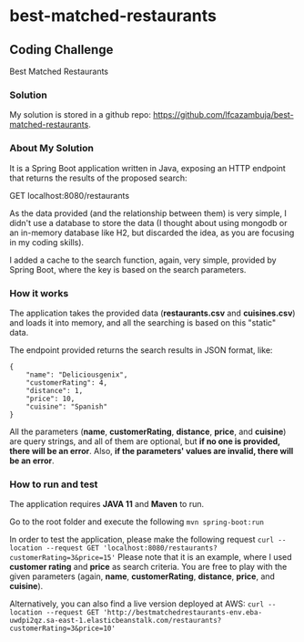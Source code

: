 # best-matched-restaurants

## Coding Challenge
Best Matched Restaurants

### Solution

My solution is stored in a github repo: https://github.com/lfcazambuja/best-matched-restaurants.


### About My Solution

It is a Spring Boot application written in Java, exposing an HTTP endpoint that returns the results of the proposed search:

GET localhost:8080/restaurants

As the data provided (and the relationship between them) is very simple, I didn't use a database to store the data (I thought about using mongodb or an in-memory database like H2, but discarded the idea, as you are focusing in my coding skills).

I added a cache to the search function, again, very simple, provided by Spring Boot, where the key is based on the search parameters.


### How it works

The application takes the provided data (**restaurants.csv** and **cuisines.csv**) and loads it into memory, and all the searching is based on this "static" data.

The endpoint provided returns the search results in JSON format, like:

    {
        "name": "Deliciousgenix",
        "customerRating": 4,
        "distance": 1,
        "price": 10,
        "cuisine": "Spanish"
    }

All the parameters (**name**, **customerRating**, **distance**, **price**, and **cuisine**) are query strings, and all of them are optional, but **if no one is provided, there will be an error**. Also, **if the parameters' values are invalid, there will be an error**.

### How to run and test

The application requires **JAVA 11** and **Maven** to run.

Go to the root folder and execute the following
`mvn spring-boot:run`

In order to test the application, please make the following request
`curl --location --request GET 'localhost:8080/restaurants?customerRating=3&price=15'`
Please note that it is an example, where I used **customer rating** and **price** as search criteria. You are free to play with the given parameters (again, **name**, **customerRating**, **distance**, **price**, and **cuisine**).

Alternatively, you can also find a live version deployed at AWS:
`curl --location --request GET 'http://bestmatchedrestaurants-env.eba-uwdpi2qz.sa-east-1.elasticbeanstalk.com/restaurants?customerRating=3&price=10'`
